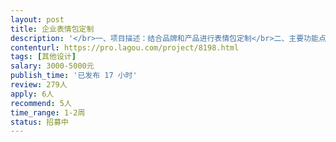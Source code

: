 ```yaml
---                
layout: post       
title: 企业表情包定制           
description: '</br>一、项目描述：结合品牌和产品进行表情包定制</br>二、主要功能点：用于与客户、消费者。</br>三、可参考产品：无</br>四、人员要求：有创意、有想法、耐心、有契约精神。</br>'     
contenturl: https://pro.lagou.com/project/8198.html      
tags: [其他设计]            
salary: 3000-5000元          
publish_time: '已发布 17 小时'         
review: 279人                   
apply: 6人                   
recommend: 5人                   
time_range: 1-2周              
status: 招募中                  
---                 
```

